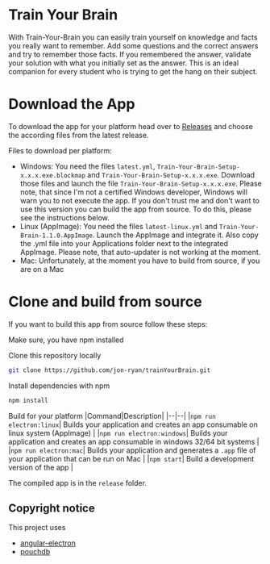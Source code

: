 # Train Your Brain
With Train-Your-Brain you can easily train yourself on knowledge and facts you really want to remember. Add some questions and the correct answers and try to remember those facts. If you remembered the answer, validate your solution with what you initially set as the answer.
This is an ideal companion for every student who is trying to get the hang on their subject.

# Download the App
To download the app for your platform head over to [Releases](https://github.com/jon-ryan/trainYourBrain/releases) and choose the according files from the latest release.

Files to download per platform:
- Windows: You need the files `latest.yml`, `Train-Your-Brain-Setup-x.x.x.exe.blockmap` and `Train-Your-Brain-Setup-x.x.x.exe`. Download those files and launch the file `Train-Your-Brain-Setup-x.x.x.exe`. Please note, that since I'm not a certified Windows developer, Windows will warn you to not execute the app. If you don't trust me and don't want to use this version you can build the app from source. To do this, please see the instructions below.
- Linux (AppImage): You need the files `latest-linux.yml` and `Train-Your-Brain-1.1.0.AppImage`. Launch the AppImage and integrate it. Also copy the .yml file into your Applications folder next to the integrated AppImage. Please note, that auto-updater is not working at the moment.
- Mac: Unfortunately, at the moment you have to build from source, if you are on a Mac


# Clone and build from source
If you want to build this app from source follow these steps:

Make sure, you have npm installed


Clone this repository locally
``` bash
git clone https://github.com/jon-ryan/trainYourBrain.git
```


Install dependencies with npm
``` bash
npm install
```


Build for your platform
|Command|Description|
|--|--|
|`npm run electron:linux`| Builds your application and creates an app consumable on linux system (AppImage) |
|`npm run electron:windows`| Builds your application and creates an app consumable in windows 32/64 bit systems |
|`npm run electron:mac`|  Builds your application and generates a `.app` file of your application that can be run on Mac |
|`npm start`| Build a development version of the app |

The compiled app is in the `release` folder.


## Copyright notice
This project uses
- [angular-electron](https://github.com/maximegris/angular-electron)
- [pouchdb](https://github.com/pouchdb/pouchdb)
